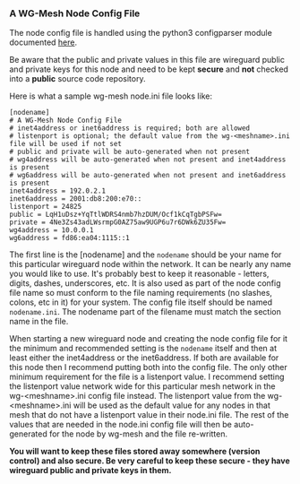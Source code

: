### A WG-Mesh Node Config File
The node config file is handled using the python3 configparser module documented
[here](https://docs.python.org/3/library/configparser.html).

Be aware that the public and private values in this file are wireguard public and private keys for this node
and need to be kept **secure** and **not** checked into a **public** source code repository.

Here is what a sample wg-mesh node.ini file looks like:
```
[nodename]
# A WG-Mesh Node Config File
# inet4address or inet6address is required; both are allowed
# listenport is optional; the default value from the wg-<meshname>.ini file will be used if not set
# public and private will be auto-generated when not present
# wg4address will be auto-generated when not present and inet4address is present
# wg6address will be auto-generated when not present and inet6address is present
inet4address = 192.0.2.1
inet6address = 2001:db8:200:e70::
listenport = 24825
public = LqH1uDsz+YqTtlWDRS4nmb7hzDUM/Ocf1kCqTgbPSFw=
private = 4Ne3Zs43adLWsrmpG0AZ75aw9UGP6u7r6DWk6ZU35Fw=
wg4address = 10.0.0.1
wg6address = fd86:ea04:1115::1
```
The first line is the [nodename] and the `nodename` should be your name for this particular wireguard node within the network.
It can be nearly any name you would like to use.  It's probably best to keep it reasonable - letters, digits, dashes, underscores,
etc.  It is also used as part of the node config file name so must conform to the file naming requirements (no slashes, colons,
etc in it) for your system.
The config file itself should be named `nodename.ini`.  The nodename part of the filename must match the
section name in the file.

When starting a new wireguard node and creating the node config file for it the minimum and recommended setting is the
`nodename` itself and then at least either the inet4address or the inet6address.  If both are available for this node then
I recommend putting both into the config file.  The only other minimum requirement for the file is a listenport value.
I recommend setting the listenport value network wide for this particular mesh network in the wg-\<meshname\>.ini config file instead.
The listenport value from the wg-\<meshname\>.ini will be used as the default value for any nodes in that mesh that do not
have a listenport value in their node.ini file.
The rest of the values that are needed in the node.ini config file will then be auto-generated for the node by
wg-mesh and the file re-written.

**You will want to keep these files stored away somewhere (version control) and also secure.
Be very careful to keep these secure - they have wireguard public and private keys in them.**
